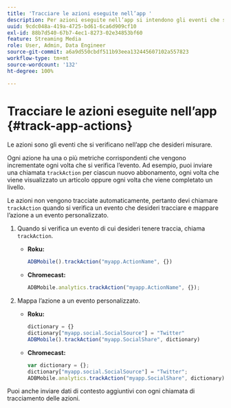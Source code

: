 ```yaml
---
title: 'Tracciare le azioni eseguite nell’app '
description: Per azioni eseguite nell’app si intendono gli eventi che si verificano nell’app oggetto delle misurazioni.
uuid: 9cdc048a-419a-4725-bd61-6ca6d909cf10
exl-id: 88b7d540-67b7-4ec1-8273-02e34853bf60
feature: Streaming Media
role: User, Admin, Data Engineer
source-git-commit: a6a9d550cbdf511b93eea132445607102a557823
workflow-type: tm+mt
source-wordcount: '132'
ht-degree: 100%

---
```


# Tracciare le azioni eseguite nell’app {#track-app-actions}

Le azioni sono gli eventi che si verificano nell’app che desideri misurare.

Ogni azione ha una o più metriche corrispondenti che vengono incrementate ogni volta che si verifica l’evento. Ad esempio, puoi inviare una chiamata `trackAction` per ciascun nuovo abbonamento, ogni volta che viene visualizzato un articolo oppure ogni volta che viene completato un livello.

Le azioni non vengono tracciate automaticamente, pertanto devi chiamare `trackAction` quando si verifica un evento che desideri tracciare e mappare l’azione a un evento personalizzato.

1. Quando si verifica un evento di cui desideri tenere traccia, chiama `trackAction`.

   * **Roku:**

     ```js
     ADBMobile().trackAction("myapp.ActionName", {})
     ```

   * **Chromecast:**

     ```js
     ADBMobile.analytics.trackAction("myapp.ActionName", {});
     ```

1. Mappa l’azione a un evento personalizzato.

   * **Roku:**

     ```js
     dictionary = {} 
     dictionary["myapp.social.SocialSource"] = "Twitter"  
     ADBMobile().trackAction("myapp.SocialShare", dictionary)
     ```

   * **Chromecast:**

     ```js
     var dictionary = {}; 
     dictionary["myapp.social.SocialSource"] = "Twitter"; 
     ADBMobile.analytics.trackAction("myapp.SocialShare", dictionary);
     ```

Puoi anche inviare dati di contesto aggiuntivi con ogni chiamata di tracciamento delle azioni.
